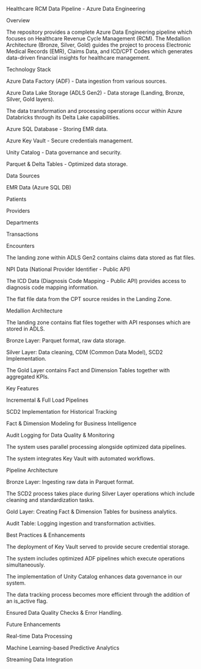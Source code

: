 Healthcare RCM Data Pipeline - Azure Data Engineering

Overview

The repository provides a complete Azure Data Engineering pipeline which focuses on Healthcare Revenue Cycle Management (RCM). The Medallion Architecture (Bronze, Silver, Gold) guides the project to process Electronic Medical Records (EMR), Claims Data, and ICD/CPT Codes which generates data-driven financial insights for healthcare management.

Technology Stack

Azure Data Factory (ADF) - Data ingestion from various sources.

Azure Data Lake Storage (ADLS Gen2) - Data storage (Landing, Bronze, Silver, Gold layers).

The data transformation and processing operations occur within Azure Databricks through its Delta Lake capabilities.

Azure SQL Database - Storing EMR data.

Azure Key Vault - Secure credentials management.

Unity Catalog - Data governance and security.

Parquet & Delta Tables - Optimized data storage.

Data Sources

EMR Data (Azure SQL DB)

Patients

Providers

Departments

Transactions

Encounters

The landing zone within ADLS Gen2 contains claims data stored as flat files.

NPI Data (National Provider Identifier - Public API)

The ICD Data (Diagnosis Code Mapping - Public API) provides access to diagnosis code mapping information.

The flat file data from the CPT source resides in the Landing Zone.

Medallion Architecture

The landing zone contains flat files together with API responses which are stored in ADLS.

Bronze Layer: Parquet format, raw data storage.

Silver Layer: Data cleaning, CDM (Common Data Model), SCD2 Implementation.

The Gold Layer contains Fact and Dimension Tables together with aggregated KPIs.

Key Features

Incremental & Full Load Pipelines

SCD2 Implementation for Historical Tracking

Fact & Dimension Modeling for Business Intelligence

Audit Logging for Data Quality & Monitoring

The system uses parallel processing alongside optimized data pipelines.

The system integrates Key Vault with automated workflows.

Pipeline Architecture

Bronze Layer: Ingesting raw data in Parquet format.

The SCD2 process takes place during Silver Layer operations which include cleaning and standardization tasks.

Gold Layer: Creating Fact & Dimension Tables for business analytics.

Audit Table: Logging ingestion and transformation activities.

Best Practices & Enhancements

The deployment of Key Vault served to provide secure credential storage.

The system includes optimized ADF pipelines which execute operations simultaneously.

The implementation of Unity Catalog enhances data governance in our system.

The data tracking process becomes more efficient through the addition of an is_active flag.

Ensured Data Quality Checks & Error Handling.

Future Enhancements

Real-time Data Processing

Machine Learning-based Predictive Analytics

Streaming Data Integration
